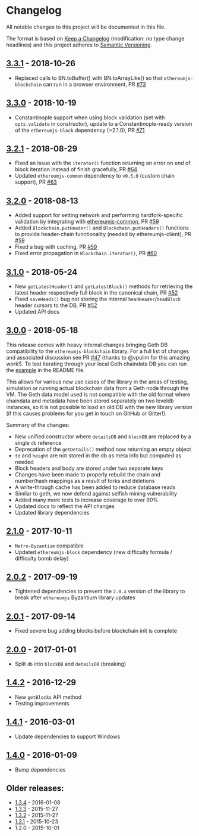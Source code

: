 # Changelog
All notable changes to this project will be documented in this file.

The format is based on [Keep a Changelog](http://keepachangelog.com/en/1.0.0/) 
(modification: no type change headlines) and this project adheres to 
[Semantic Versioning](http://semver.org/spec/v2.0.0.html).


## [3.3.1] - 2018-10-26
- Replaced calls to BN.toBuffer() with BN.toArrayLike() so that ``ethereumjs-blockchain`` can run in a browser environment, PR [#73](https://github.com/ethereumjs/ethereumjs-blockchain/pull/73)

[3.3.1]: https://github.com/ethereumjs/ethereumjs-blockchain/compare/v3.3.0...v3.3.1

## [3.3.0] - 2018-10-19
- Constantinople support when using block validation (set with ``opts.validate`` in constructor),
 update to a Constantinople-ready version of the ``ethereumjs-block`` dependency (>2.1.0), PR [#71](https://github.com/ethereumjs/ethereumjs-blockchain/pull/71)

[3.3.0]: https://github.com/ethereumjs/ethereumjs-blockchain/compare/v3.2.1...v3.3.0

## [3.2.1] - 2018-08-29
- Fixed an issue with the ``iterator()`` function returning an error on end of block iteration instead of finish gracefully, PR [#64](https://github.com/ethereumjs/ethereumjs-blockchain/pull/64)
- Updated ``ethereumjs-common`` dependency to ``v0.5.0`` (custom chain support), PR [#63](https://github.com/ethereumjs/ethereumjs-blockchain/pull/63)

[3.2.1]: https://github.com/ethereumjs/ethereumjs-blockchain/compare/v3.2.0...v3.2.1

## [3.2.0] - 2018-08-13
- Added support for setting network and performing hardfork-specific validation by integrating with [ethereumjs-common](https://github.com/ethereumjs/ethereumjs-common), PR [#59](https://github.com/ethereumjs/ethereumjs-blockchain/pull/59)
- Added ``Blockchain.putHeader()`` and ``Blockchain.putHeaders()`` functions to provide header-chain functionality (needed by ethereumjs-client), PR [#59](https://github.com/ethereumjs/ethereumjs-blockchain/pull/59)
- Fixed a bug with caching, PR [#59](https://github.com/ethereumjs/ethereumjs-blockchain/pull/59)
- Fixed error propagation in ``Blockchain.iterator()``, PR [#60](https://github.com/ethereumjs/ethereumjs-blockchain/pull/60)

[3.2.0]: https://github.com/ethereumjs/ethereumjs-blockchain/compare/v3.1.0...v3.2.0

## [3.1.0] - 2018-05-24
- New ``getLatestHeader()`` and ``getLatestBlock()`` methods for retrieving the latest header
  respectively full block in the canonical chain, PR [#52](https://github.com/ethereumjs/ethereumjs-blockchain/pull/52)
- Fixed ``saveHeads()`` bug not storing the internal ``headHeader``/``headBlock`` header cursors
  to the DB, PR [#52](https://github.com/ethereumjs/ethereumjs-blockchain/pull/52)
- Updated API docs

[3.1.0]: https://github.com/ethereumjs/ethereumjs-blockchain/compare/v3.0.0...v3.1.0

## [3.0.0] - 2018-05-18
This release comes with heavy internal changes bringing Geth DB compatibility to the
``ethereumjs-blockchain`` library. For a full list of changes and associated discussion
see PR [#47](https://github.com/ethereumjs/ethereumjs-blockchain/pull/47)
(thanks to @vpulim for this amazing work!). To test iterating through your local Geth
chaindata DB you can run the [example](https://github.com/ethereumjs/ethereumjs-blockchain#example)
in the README file.

This allows for various new use cases of the library in the areas of testing, simulation or
running actual blockchain data from a Geth node through the VM. The Geth data model used is
not compatible with the old format where chaindata and metadata have been stored separately on two leveldb
instances, so it is not possible to load an old DB with the new library version (if this causes
problems for you get in touch on GitHub or Gitter!).

Summary of the changes:
- New unified constructor where ``detailsDB`` and ``blockDB`` are replaced by a single ``db`` reference
- Deprecation of the ``getDetails()`` method now returning an empty object
- ``td`` and ``height`` are not stored in the db as meta info but computed as needed
- Block headers and body are stored under two separate keys
- Changes have been made to properly rebuild the chain and number/hash mappings as a result of forks and deletions
- A write-through cache has been added to reduce database reads
- Similar to geth, we now defend against selfish mining vulnerability 
- Added many more tests to increase coverage to over 90%
- Updated docs to reflect the API changes
- Updated library dependencies

[3.0.0]: https://github.com/ethereumjs/ethereumjs-blockchain/compare/v2.1.0...v3.0.0

## [2.1.0] - 2017-10-11
- ``Metro-Byzantium`` compatible
- Updated ``ethereumjs-block`` dependency (new difficulty formula / difficulty bomb delay)

[2.1.0]: https://github.com/ethereumjs/ethereumjs-blockchain/compare/v2.0.2...v2.1.0

## [2.0.2] - 2017-09-19
- Tightened dependencies to prevent the ``2.0.x`` version of the library to break
  after ``ethereumjs`` Byzantium library updates

[2.0.2]: https://github.com/ethereumjs/ethereumjs-blockchain/compare/v2.0.1...v2.0.2

## [2.0.1] - 2017-09-14
- Fixed severe bug adding blocks before blockchain init is complete

[2.0.1]: https://github.com/ethereumjs/ethereumjs-blockchain/compare/v2.0.0...v2.0.1

## [2.0.0] - 2017-01-01
- Split ``db`` into ``blockDB`` and ``detailsDB`` (breaking)

[2.0.0]: https://github.com/ethereumjs/ethereumjs-blockchain/compare/v1.4.2...v2.0.0

## [1.4.2] - 2016-12-29
- New ``getBlocks`` API method
- Testing improvements

[1.4.2]: https://github.com/ethereumjs/ethereumjs-blockchain/compare/v1.4.1...v1.4.2

## [1.4.1] - 2016-03-01
- Update dependencies to support Windows

[1.4.1]: https://github.com/ethereumjs/ethereumjs-blockchain/compare/v1.4.0...v1.4.1

## [1.4.0] - 2016-01-09
- Bump dependencies

[1.4.0]: https://github.com/ethereumjs/ethereumjs-blockchain/compare/v1.3.4...v1.4.0


## Older releases:

- [1.3.4](https://github.com/ethereumjs/ethereumjs-blockchain/compare/v1.3.3...v1.3.4) - 2016-01-08
- [1.3.3](https://github.com/ethereumjs/ethereumjs-blockchain/compare/v1.3.2...v1.3.3) - 2015-11-27
- [1.3.2](https://github.com/ethereumjs/ethereumjs-blockchain/compare/v1.3.1...v1.3.2) - 2015-11-27
- [1.3.1](https://github.com/ethereumjs/ethereumjs-blockchain/compare/v1.2.0...v1.3.1) - 2015-10-23
- 1.2.0 - 2015-10-01


